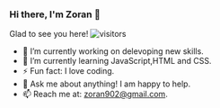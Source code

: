 ### Hi there, I'm Zoran 👋

Glad to see you here!    ![visitors](https://visitor-badge.glitch.me/badge?page_id=${zoran902}.${502871859})
- 🔭 I’m currently working on delevoping new skills.
- 🌱 I’m currently learning JavaScript,HTML and CSS.
- ⚡ Fun fact: I love coding.
- 💬 Ask me about anything! I am happy to help.
- 📫 Reach me at: zoran902@gmail.com.
<!--
**zoran902/zoran902** is a ✨ _special_ ✨ repository because its `README.md` (this file) appears on your GitHub profile.

Here are some ideas to get you started:

- 🔭 I’m currently working on ...
- 🌱 I’m currently learning ...
- 👯 I’m looking to collaborate on ...
- 🤔 I’m looking for help with ...
- 💬 Ask me about ...
- 📫 How to reach me: ...
- 😄 Pronouns: ...
- ⚡ Fun fact: ...
-->
